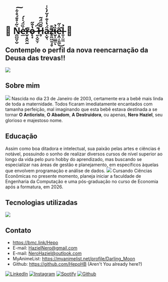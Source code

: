 # 🖤 Ṋ̴̻̤̟̮͛̋͐̊̄́̊͋͠e̶̛̲̍̏̈́̇̇́r̴̮̟̯̯̰͊ǫ̷͙̔͒̋ ̶͍̝̬̫͕̽͆́Ȟ̶̥̄͆̈́͂ạ̵̮͉̈́̔͐̐̒̆̓̀̾z̴̥͖͖͍̘̥̃͊̕ȉ̶̬̩̲̲̳̉ͅe̵̟̯͔͈͚͂͑̋͘͜l̶͈̩̫͖̉ 🖤

## Contemple o perfil da nova reencarnação da Deusa das trevas!!
<img src="https://media.discordapp.net/attachments/383377844849475585/1260380679498109029/RaidenMeDespicable.jpg?ex=668f1c7a&is=668dcafa&hm=75c5c8ff15646ba039045dee4214e0136bacd62aaa420854c36e835e920a80c0&=&format=webp&width=1025&height=280" />

## Sobre mim
<img src="https://media.discordapp.net/attachments/383377844849475585/1260393517931561002/MiuIrumaDespicable.jpg?ex=668f286f&is=668dd6ef&hm=4559755f5f98b47103433d93aa0b407abcc7bb5e28aeeb5f3bd57d28c7d0c97b&=&format=webp&width=1025&height=128" />
Nascida no dia 23 de Janeiro de 2003, certamente era a bebê mais linda de toda a maternidade. Todos ficaram imediatamente encantados com tamanha perfeição, mal imaginando que esta bebê estava destinada a se tornar 𝐎 𝐀𝐧𝐭𝐢𝐜𝐫𝐢𝐬𝐭𝐨, 𝐎 𝐀𝐛𝐚𝐝𝐨𝐦, 𝐀 𝐃𝐞𝐬𝐭𝐫𝐮𝐢𝐝𝐨𝐫𝐚, ou apenas, 𝐍𝐞𝐫𝐨 𝐇𝐚𝐳𝐢𝐞𝐥, seu glorioso e majestoso nome.

## Educação
Assim como boa ditadora e intelectual, sua paixão pelas artes e ciências é notável, possuindo o sonho de realizar diversos cursos de nível superior ao longo da vida pelo puro hobby do aprendizado, mas buscando se especializar nas áreas de gestão e planejamento, em específicos àquelas que envolvem programação e análise de dados.
<img src="https://media.discordapp.net/attachments/383377844849475585/1260426253068931134/TwilightBook.jpg?ex=668f46ec&is=668df56c&hm=0bde0fa5b73697a93f65ca3a2dee7d524d8c0652319c5f2a7a9e3a006a18a11e&=&format=webp&width=1025&height=280" />
Cursando Ciências Econômicas no presente momento, planeja iniciar a faculdade de Engenharia da Computação e uma pós-graduação no curso de Economia após a formatura, em 2026.

## Tecnologias utilizadas
<img src="https://media.discordapp.net/attachments/383377844849475585/1260451543484993616/RevyKokoMeDespicable.jpg?ex=668f5e7a&is=668e0cfa&hm=85686e5a39c03ab17110493bf637dae0b23b29db022531a4f97c24f25e0529cb&=&format=webp&width=1025&height=280" />


## Contato

- https://bmc.link/Hepo
- E-mail: HazielNero@gmail.com
- E-mail: NeroHaziel@outlook.com
- MyAnimeList: https://myanimelist.net/profile/Darling_Moon
- Github: https://github.com/HepoHB (Aren't You already here?)

<a href="https://www.linkedin.com/in/nerohaziel/" target="_blank"><img src="https://img.shields.io/badge/LinkedIn-%230077B5.svg?&style=flat-square&logo=linkedin&logoColor=white" alt="LinkedIn"></a>
<a href="https://www.instagram.com/darlingmoon___/" target="_blank"><img src="https://img.shields.io/badge/Instagram-%23E4405F.svg?&style=flat-square&logo=instagram&logoColor=white" alt="Instagram"></a>
<a href="https://open.spotify.com/playlist/55CbMzZ6OykcXclmkU0zZz" target="_blank"><img src="https://img.shields.io/badge/Spotify-%231ED760.svg?&style=flat-square&logo=spotify&logoColor=white" alt="Spotify"></a>
<a href="https://github.com/HepoHB" target="_blank"><img src="https://img.shields.io/github/followers/HepoHB?style=social" alt="Github"></a>
